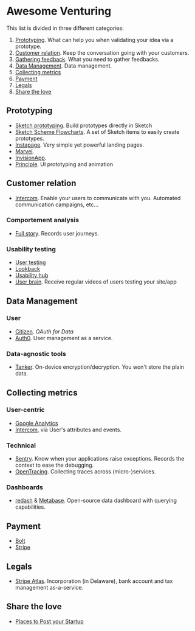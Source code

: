 # Awesome Venturing

This list is divided in three different categories:
1. [Prototyping](#prototyping). What can help you when validating your idea via a prototype.
1. [Customer relation](#customer-relation). Keep the conversation going with your customers.
1. [Gathering feedback](#gathering-feedback). What you need to gather feedbacks.
1. [Data Management](#data-management). Data management. 
1. [Collecting metrics](#collecting-metrics)
1. [Payment](#payment)
1. [Legals](#legals)
1. [Share the love](#share-the-love)

## Prototyping

- [Sketch prototyping](https://sketchapp.com/docs/prototyping/). Build prototypes directly in Sketch
- [Sketch Scheme Flowcharts](http://scheme.kkuistore.com). A set of Sketch items to easily create prototypes.
- [Instapage](https://instapage.com). Very simple yet powerful landing pages.
- [Marvel](https://marvelapp.com/).
- [InvisionApp](https://www.invisionapp.com/).
- [Principle](http://principleformac.com/). UI prototyping and animation

## Customer relation

- [Intercom](https://intercom.com). Enable your users to communicate with you. Automated communication campaigns, etc...

### Comportement analysis

- [Full story](https://www.fullstory.com/). Records user journeys.

### Usability testing

- [User testing](https://www.usertesting.com/)
- [Lookback](https://lookback.io/)
- [Usability hub](https://usabilityhub.com/)
- [User brain](https://userbrain.net/). Receive regular videos of users testing your site/app


## Data Management

### User

- [Citizen](https://www.citizen.is/). _OAuth for Data_
- [Auth0](https://auth0.com). User management as a service.

### Data-agnostic tools

- [Tanker](https://tanker.io). On-device encryption/decryption. You won't store the plain data.

## Collecting metrics

### User-centric

- [Google Analytics](https://analytics.google.com)
- [Intercom](https://intercom.com), via User's attributes and events.

### Technical

- [Sentry](https://sentry.io). Know when your applications raise exceptions. Records the context to ease the debugging.
- [OpenTracing](http://opentracing.io/). Collecting traces across (micro-)services.

### Dashboards

- [redash](https://redash.io/) & [Metabase](https://metabase.io). Open-source data dashboard with querying capabilities.

## Payment

- [Bolt](https://bolt.com/)
- [Stripe](https://stripe.com)

## Legals

- [Stripe Atlas](https://stripe.com/atlas). Incorporation (in Delaware), bank account and tax management as-a-service.

## Share the love

- [Places to Post your Startup](https://github.com/mmccaff/PlacesToPostYourStartup)


